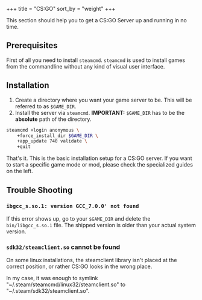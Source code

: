 +++
title = "CS:GO"
sort_by = "weight"
+++

This section should help you to get a CS:GO Server up and running in no time.

## Prerequisites

First of all you need to install `steamcmd`.
`steamcmd` is used to install games from the commandline without any kind of visual user interface.

## Installation

1. Create a directory where you want your game server to be. This will be referred to as `$GAME_DIR`.
1. Install the server via `steamcmd`.
   **IMPORTANT:** `$GAME_DIR` has to be the **absolute** path of the directory.

```bash
steamcmd +login anonymous \
    +force_install_dir $GAME_DIR \
    +app_update 740 validate \
    +quit
```

That's it. This is the basic installation setup for a CS:GO server.
If you want to start a specific game mode or mod, please check the specialized guides on the left.

## Trouble Shooting

### `ibgcc_s.so.1: version GCC_7.0.0' not found`

If this error shows up, go to your `$GAME_DIR` and delete the `bin/libgcc_s.so.1` file.
The shipped version is older than your actual system version.

### `sdk32/steamclient.so` cannot be found

On some linux installations, the steamclient library isn't placed at the correct position, or rather CS:GO looks in the wrong place.

In my case, it was enough to symlink "~/.steam/steamcmd/linux32/steamclient.so" to "~/.steam/sdk32/steamclient.so".
